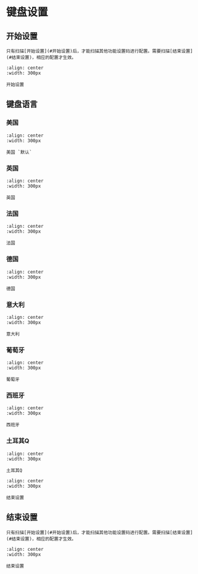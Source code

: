 # 键盘设置
## 开始设置
```{note}
只有扫描[开始设置](#开始设置)后，才能扫描其他功能设置码进行配置。需要扫描[结束设置](#结束设置)，相应的配置才生效。
```
```{figure} ../../../media/252B24.24.png
:align: center
:width: 300px

开始设置
```

## 键盘语言

### 美国


```{figure} ../../../media/KM00.png
:align: center
:width: 300px

美国 `默认`
```

### 英国 

```{figure} ../../../media/KM02.png
:align: center
:width: 300px

英国 
```

### 法国

```{figure} ../../../media/KM04.png
:align: center
:width: 300px

法国 
```


### 德国

```{figure} ../../../media/KM05.png
:align: center
:width: 300px

德国
```
  

### 意大利

```{figure} ../../../media/KM06.png
:align: center
:width: 300px

意大利
```
  

### 葡萄牙

```{figure} ../../../media/KM08.png
:align: center
:width: 300px

葡萄牙
```
  

### 西班牙

```{figure} ../../../media/KM09.png
:align: center
:width: 300px

西班牙
```

  

### 土耳其Q

```{figure} ../../../media/KM19.png
:align: center
:width: 300px

土耳其Q
```

  

```{figure} ../../../media/25242425.png
:align: center
:width: 300px

结束设置
```

## 结束设置
```{note}
只有扫描[开始设置](#开始设置)后，才能扫描其他功能设置码进行配置。需要扫描[结束设置](#结束设置)，相应的配置才生效。
```

```{figure} ../../../media/25242425.png
:align: center
:width: 300px

结束设置
```
